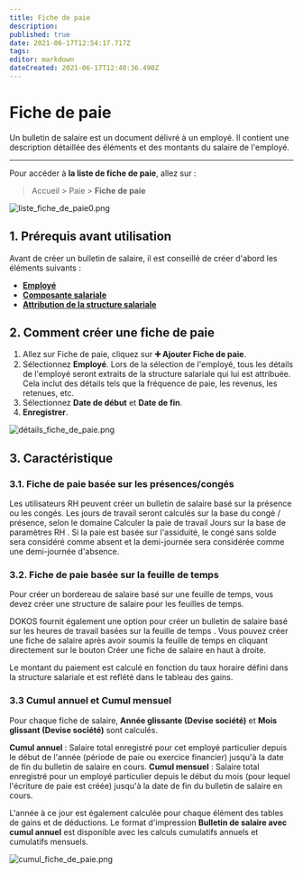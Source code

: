 ```yaml
---
title: Fiche de paie
description: 
published: true
date: 2021-06-17T12:54:17.717Z
tags: 
editor: markdown
dateCreated: 2021-06-17T12:40:36.490Z
---
```


# Fiche de paie

Un bulletin de salaire est un document délivré à un employé. Il contient une description détaillée des éléments et des montants du salaire de l'employé.

---

Pour accéder à **la liste de fiche de paie**, allez sur :

> Accueil > Paie > **Fiche de paie**

![liste_fiche_de_paie0.png](/payroll/salary-slip/liste_fiche_de_paie0.png)

## 1. Prérequis avant utilisation

Avant de créer un bulletin de salaire, il est conseillé de créer d'abord les éléments suivants :

- **[Employé](/fr/human-resources/employee)**
- **[Composante salariale](/fr/payroll/salary-component)**
- **[Attribution de la structure salariale](/fr/payroll/salary-structure-assignment)**

## 2. Comment créer une fiche de paie

1. Allez sur Fiche de paie, cliquez sur **:heavy_plus_sign: Ajouter Fiche de paie**.
2. Sélectionnez **Employé**. Lors de la sélection de l'employé, tous les détails de l'employé seront extraits de la structure salariale qui lui est attribuée. Cela inclut des détails tels que la fréquence de paie, les revenus, les retenues, etc.
3. Sélectionnez **Date de début** et **Date de fin**.
4. **Enregistrer**.

![détails_fiche_de_paie.png](/payroll/salary-slip/détails_fiche_de_paie.png)

## 3. Caractéristique

### 3.1. Fiche de paie basée sur les présences/congés

Les utilisateurs RH peuvent créer un bulletin de salaire basé sur la présence ou les congés. Les jours de travail seront calculés sur la base du congé / présence, selon le domaine Calculer la paie de travail Jours sur la base de paramètres RH . Si la paie est basée sur l'assiduité, le congé sans solde sera considéré comme absent et la demi-journée sera considérée comme une demi-journée d'absence.

### 3.2. Fiche de paie basée sur la feuille de temps

Pour créer un bordereau de salaire basé sur une feuille de temps, vous devez créer une structure de salaire pour les feuilles de temps.

DOKOS fournit également une option pour créer un bulletin de salaire basé sur les heures de travail basées sur la feuille de temps . Vous pouvez créer une fiche de salaire après avoir soumis la feuille de temps en cliquant directement sur le bouton Créer une fiche de salaire en haut à droite.

Le montant du paiement est calculé en fonction du taux horaire défini dans la structure salariale et est reflété dans le tableau des gains.

### 3.3 Cumul annuel et Cumul mensuel

Pour chaque fiche de salaire, **Année glissante (Devise société)**
et **Mois glissant (Devise société)** sont calculés.

**Cumul annuel** : Salaire total enregistré pour cet employé particulier depuis le début de l'année (période de paie ou exercice financier) jusqu'à la date de fin du bulletin de salaire en cours.
**Cumul mensuel** : Salaire total enregistré pour un employé particulier depuis le début du mois (pour lequel l'écriture de paie est créée) jusqu'à la date de fin du bulletin de salaire en cours.

L'année à ce jour est également calculée pour chaque élément des tables de gains et de déductions. Le format d'impression **Bulletin de salaire avec cumul annuel** est disponible avec les calculs cumulatifs annuels et cumulatifs mensuels.

![cumul_fiche_de_paie.png](/payroll/salary-slip/cumul_fiche_de_paie.png)

